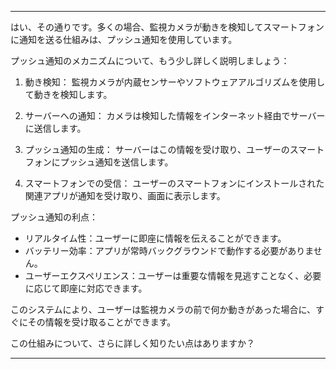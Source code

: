 

---

はい、その通りです。多くの場合、監視カメラが動きを検知してスマートフォンに通知を送る仕組みは、プッシュ通知を使用しています。

プッシュ通知のメカニズムについて、もう少し詳しく説明しましょう：

1. 動き検知：
監視カメラが内蔵センサーやソフトウェアアルゴリズムを使用して動きを検知します。

2. サーバーへの通知：
カメラは検知した情報をインターネット経由でサーバーに送信します。

3. プッシュ通知の生成：
サーバーはこの情報を受け取り、ユーザーのスマートフォンにプッシュ通知を送信します。

4. スマートフォンでの受信：
ユーザーのスマートフォンにインストールされた関連アプリが通知を受け取り、画面に表示します。

プッシュ通知の利点：

- リアルタイム性：ユーザーに即座に情報を伝えることができます。
- バッテリー効率：アプリが常時バックグラウンドで動作する必要がありません。
- ユーザーエクスペリエンス：ユーザーは重要な情報を見逃すことなく、必要に応じて即座に対応できます。

このシステムにより、ユーザーは監視カメラの前で何か動きがあった場合に、すぐにその情報を受け取ることができます。

この仕組みについて、さらに詳しく知りたい点はありますか？

---
